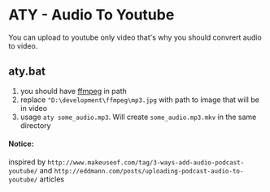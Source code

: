 # ATY - Audio To Youtube

You can upload to youtube only video that's why you should convrert audio to video.

## aty.bat
1) you should have [ffmpeg](https://ffmpeg.org/download.html) in path
2) replace `"D:\development\ffmpeg\mp3.jpg` with path to image that will be in video
3) usage `aty some_audio.mp3`. Will create `some_audio.mp3.mkv` in the same directory

#### Notice:
inspired by `http://www.makeuseof.com/tag/3-ways-add-audio-podcast-youtube/` and `http://eddmann.com/posts/uploading-podcast-audio-to-youtube/` articles
